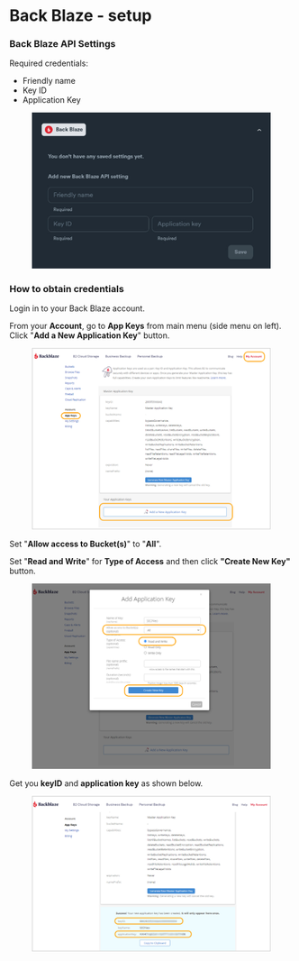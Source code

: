 # Back Blaze - setup

### Back Blaze API Settings

Required credentials:

* Friendly name
* Key ID
* Application Key

<figure><img src="../../../.gitbook/assets/Back Blaze.jpg" alt=""><figcaption></figcaption></figure>

### How to obtain credentials

Login in to your Back Blaze account.

From your **Account**, go to **App Keys** from main menu (side menu on left). Click "**Add a New Application Key**" button.

<figure><img src="../../../.gitbook/assets/Backblaze 1.jpg" alt=""><figcaption></figcaption></figure>

Set "**Allow access to Bucket(s)**" to "**All**".

Set "**Read and Write**" for **Type of Access** and then click **"Create New Key"** button.

<figure><img src="../../../.gitbook/assets/Backblaze 2.jpg" alt=""><figcaption></figcaption></figure>

Get you **keyID** and **application key** as shown below.

<figure><img src="../../../.gitbook/assets/Backblaze 3.jpg" alt=""><figcaption></figcaption></figure>
